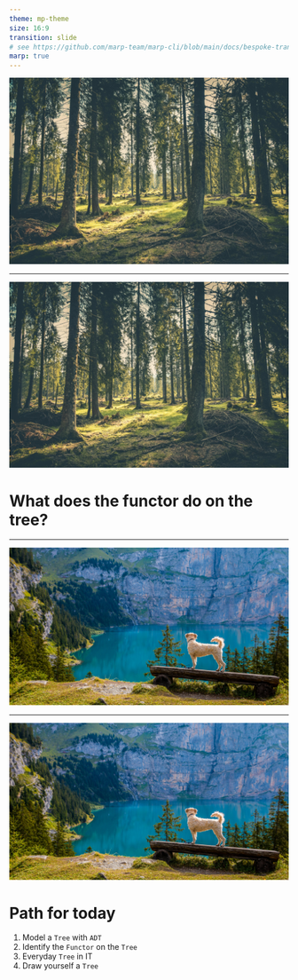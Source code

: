 ```yaml
---
theme: mp-theme
size: 16:9
transition: slide
# see https://github.com/marp-team/marp-cli/blob/main/docs/bespoke-transitions/README.md#built-in-transitions
marp: true
---
```


![bg brightness:0.7](./img/forest1.jpg)

<!-- _transition: fade -->

---

<!-- _transition: fade -->

![bg blur:5px brightness:0.5](./img/forest1.jpg)

# What does the functor do on the tree?

---
<!-- _transition: fade -->

![bg](./img/path-dog1.jpg)

---


<!-- 
![bg blur:5px brightness:0.5](./img/path-dog1.jpg)

# Path for today

1) Model a `Tree` with `ADT`
 * what is a tree
 * normal people see birds or cats on trees
 * our trees are upside down
 * and if we have a really close look, we can see a functor on them
2) Identify the `Functor` on the `Tree`
3) Everyday `Tree` in IT
 * Source code
 * Filesystem and the `tree` command
4) Drawing our own tree
 * Depth first - functional approach
 * Breadth-first - imperative
 * Compile it together
 * Homework: Okasaki structure for FP breadth-first -->



![bg blur:5px brightness:0.5](./img/path-dog1.jpg)

# Path for today

1) Model a `Tree` with `ADT`
2) Identify the `Functor` on the `Tree`
3) Everyday `Tree` in IT
4) Draw yourself a `Tree`
